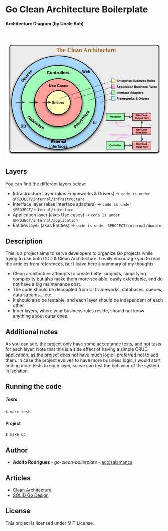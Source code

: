 # Go Clean Architecture Boilerplate
#### Architecture Diagram (by Uncle Bob)
<br>

![Clean Architecture](https://github.com/adolsalamanca/go-clean-boilerplate/blob/main/CleanArchitecture.jpeg)


## Layers
You can find the different layers below:
* Infrastructure Layer (akas Frameworks & Drivers) -> ```code is under $PROJECT/internal/infrastructure```
* Interface layer (akas Interface adapters) -> ```code is under $PROJECT/internal/interface```
* Application layer (akas Use cases) -> ```code is under $PROJECT/internal/application```
* Entities layer (akas Entities) -> ```code is under $PROJECT/internal/domain```

## Description
This is a project aims to serve developers to organize Go projects while trying to use both DDD & Clean Architecture.
I really encourage you to read the articles from references, but I leave here a summary of my thoughts:

* Clean architecture attempts to create better projects, simplifying  complexity but also make them more scalable, easily extendable, and do not have a big maintenance cost.
* The code should be decoupled from UI frameworks, databases, queues, data streams... etc.
* It should also be testable, and each layer should be independent of each other.
* Inner layers, where your business rules reside, should not know anything about outer ones.


## Additional notes
As you can see, the project only have some acceptance tests, and not tests for each layer.
Note that this is a side effect of having a simple CRUD application, as the project does not have much logic I preferred not to add them.
In case the project evolves to have more business logic, I would start adding more tests to each layer, so we can test the behavior of the system in isolation. 


## Running the code

##### Tests

```bash
$ make test
```


#### Project

```bash
$ make up
```

## Author
* **Adolfo Rodriguez** - *go-clean-boilerplate* - [adolsalamanca](https://github.com/adolsalamanca)


## Articles
* [Clean Architecture](https://blog.cleancoder.com/uncle-bob/2012/08/13/the-clean-architecture.html)
* [SOLID Go Design](https://dave.cheney.net/2016/08/20/solid-go-design)

## License
This project is licensed under MIT License.
 
